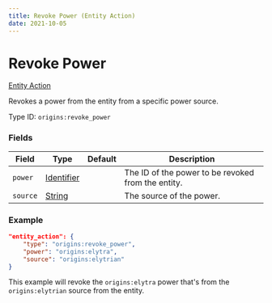 ```yaml
---
title: Revoke Power (Entity Action)
date: 2021-10-05
---
```


# Revoke Power

[Entity Action](../entity_actions.md)

Revokes a power from the entity from a specific power source.

Type ID: `origins:revoke_power`

### Fields

Field | Type | Default | Description
------|------|---------|-------------
`power` | [Identifier](../data_types/identifier.md) | | The ID of the power to be revoked from the entity.
`source` | [String](../data_types/string.md) | | The source of the power.

### Example
```json
"entity_action": {
    "type": "origins:revoke_power",
    "power": "origins:elytra",
    "source": "origins:elytrian"
}
```
This example will revoke the `origins:elytra` power that's from the `origins:elytrian` source from the entity.